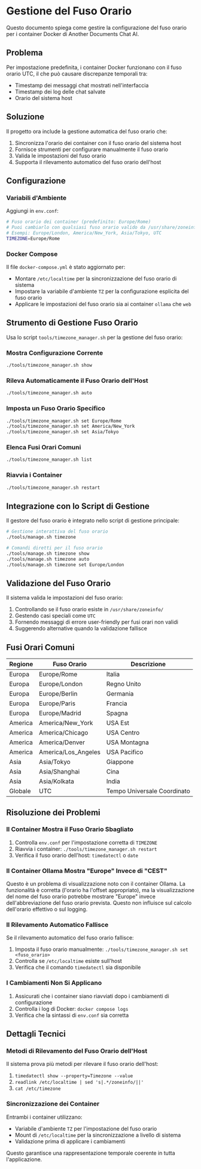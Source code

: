 # Gestione del Fuso Orario

Questo documento spiega come gestire la configurazione del fuso orario per i container Docker di Another Documents Chat AI.

## Problema

Per impostazione predefinita, i container Docker funzionano con il fuso orario UTC, il che può causare discrepanze temporali tra:
- Timestamp dei messaggi chat mostrati nell'interfaccia
- Timestamp dei log delle chat salvate
- Orario del sistema host

## Soluzione

Il progetto ora include la gestione automatica del fuso orario che:
1. Sincronizza l'orario dei container con il fuso orario del sistema host
2. Fornisce strumenti per configurare manualmente il fuso orario
3. Valida le impostazioni del fuso orario
4. Supporta il rilevamento automatico del fuso orario dell'host

## Configurazione

### Variabili d'Ambiente

Aggiungi in `env.conf`:
```bash
# Fuso orario dei container (predefinito: Europe/Rome)
# Puoi cambiarlo con qualsiasi fuso orario valido da /usr/share/zoneinfo/
# Esempi: Europe/London, America/New_York, Asia/Tokyo, UTC
TIMEZONE=Europe/Rome
```

### Docker Compose

Il file `docker-compose.yml` è stato aggiornato per:
- Montare `/etc/localtime` per la sincronizzazione del fuso orario di sistema
- Impostare la variabile d'ambiente `TZ` per la configurazione esplicita del fuso orario
- Applicare le impostazioni del fuso orario sia ai container `ollama` che `web`

## Strumento di Gestione Fuso Orario

Usa lo script `tools/timezone_manager.sh` per la gestione del fuso orario:

### Mostra Configurazione Corrente
```bash
./tools/timezone_manager.sh show
```

### Rileva Automaticamente il Fuso Orario dell'Host
```bash
./tools/timezone_manager.sh auto
```

### Imposta un Fuso Orario Specifico
```bash
./tools/timezone_manager.sh set Europe/Rome
./tools/timezone_manager.sh set America/New_York
./tools/timezone_manager.sh set Asia/Tokyo
```

### Elenca Fusi Orari Comuni
```bash
./tools/timezone_manager.sh list
```

### Riavvia i Container
```bash
./tools/timezone_manager.sh restart
```

## Integrazione con lo Script di Gestione

Il gestore del fuso orario è integrato nello script di gestione principale:

```bash
# Gestione interattiva del fuso orario
./tools/manage.sh timezone

# Comandi diretti per il fuso orario
./tools/manage.sh timezone show
./tools/manage.sh timezone auto
./tools/manage.sh timezone set Europe/London
```

## Validazione del Fuso Orario

Il sistema valida le impostazioni del fuso orario:
1. Controllando se il fuso orario esiste in `/usr/share/zoneinfo/`
2. Gestendo casi speciali come `UTC`
3. Fornendo messaggi di errore user-friendly per fusi orari non validi
4. Suggerendo alternative quando la validazione fallisce

## Fusi Orari Comuni

| Regione | Fuso Orario | Descrizione |
|---------|-------------|-------------|
| Europa | Europe/Rome | Italia |
| Europa | Europe/London | Regno Unito |
| Europa | Europe/Berlin | Germania |
| Europa | Europe/Paris | Francia |
| Europa | Europe/Madrid | Spagna |
| America | America/New_York | USA Est |
| America | America/Chicago | USA Centro |
| America | America/Denver | USA Montagna |
| America | America/Los_Angeles | USA Pacifico |
| Asia | Asia/Tokyo | Giappone |
| Asia | Asia/Shanghai | Cina |
| Asia | Asia/Kolkata | India |
| Globale | UTC | Tempo Universale Coordinato |

## Risoluzione dei Problemi

### Il Container Mostra il Fuso Orario Sbagliato
1. Controlla `env.conf` per l'impostazione corretta di `TIMEZONE`
2. Riavvia i container: `./tools/timezone_manager.sh restart`
3. Verifica il fuso orario dell'host: `timedatectl` o `date`

### Il Container Ollama Mostra "Europe" Invece di "CEST"
Questo è un problema di visualizzazione noto con il container Ollama. La funzionalità è corretta (l'orario ha l'offset appropriato), ma la visualizzazione del nome del fuso orario potrebbe mostrare "Europe" invece dell'abbreviazione del fuso orario prevista. Questo non influisce sul calcolo dell'orario effettivo o sul logging.

### Il Rilevamento Automatico Fallisce
Se il rilevamento automatico del fuso orario fallisce:
1. Imposta il fuso orario manualmente: `./tools/timezone_manager.sh set <fuso_orario>`
2. Controlla se `/etc/localtime` esiste sull'host
3. Verifica che il comando `timedatectl` sia disponibile

### I Cambiamenti Non Si Applicano
1. Assicurati che i container siano riavviati dopo i cambiamenti di configurazione
2. Controlla i log di Docker: `docker compose logs`
3. Verifica che la sintassi di `env.conf` sia corretta

## Dettagli Tecnici

### Metodi di Rilevamento del Fuso Orario dell'Host
Il sistema prova più metodi per rilevare il fuso orario dell'host:
1. `timedatectl show --property=Timezone --value`
2. `readlink /etc/localtime | sed 's|.*/zoneinfo/||'`
3. `cat /etc/timezone`

### Sincronizzazione dei Container
Entrambi i container utilizzano:
- Variabile d'ambiente `TZ` per l'impostazione del fuso orario
- Mount di `/etc/localtime` per la sincronizzazione a livello di sistema
- Validazione prima di applicare i cambiamenti

Questo garantisce una rappresentazione temporale coerente in tutta l'applicazione.
